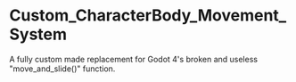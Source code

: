 # Custom_CharacterBody_Movement_System
A fully custom made replacement for Godot 4's broken and useless "move_and_slide()" function.
